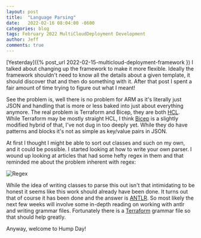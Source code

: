 ```yaml
---
layout: post
title:  "Language Parsing"
date:   2022-02-16 08:04:00 -0600
categories: blog
tags: February 2022 MultiCloudDeployment Development
author: Jeff
comments: true
---
```

[Yesterday]({% post_url 2022-02-15-multicloud-deployment-framework }) I talked about changing up the framework to make it more flexible. Ideally the framework shouldn't need to know all the details about a given template, it should discover that and then do something with it. After that post I spent a fair amount of time trying to figure out what I meant!

See the problem is, well there is no problem for ARM as it's literally just JSON and handling that is more or less baked into just about everything anymore. The real problem is Terraform and Bicep, they are both [HCL](https://github.com/hashicorp/hcl). While Terraform may be mostly straight HCL, I think [Bicep](https://github.com/Azure/bicep) is a slightly modified hybrid of that, I've not dug in too deeply yet. While they do have patterns and blocks it's not as simple as key/value pairs in JSON.

At first I thought I might be able to sort out classes and such on my own, and it could be possible. I started looking at how to write your own parser. I wound up looking at articles that had some hefty regex in them and that reminded me about the problem inherent with regex:

![Regex](https://imgs.xkcd.com/comics/perl_problems.png)

While the idea of writing classes to parse this out isn't that intimidating to be honest it seems like this work should already have been done. It turns out that of course it has been done and the answer is [ANTLR](https://github.com/antlr/antlr4). So most likely the next few weeks will involve some in-depth reading on working with antlr and writing grammar files. Fortunately there is a [Terraform](https://github.com/antlr/grammars-v4/tree/master/terraform) grammar file so that should help greatly.

Anyway, welcome to Hump Day!
